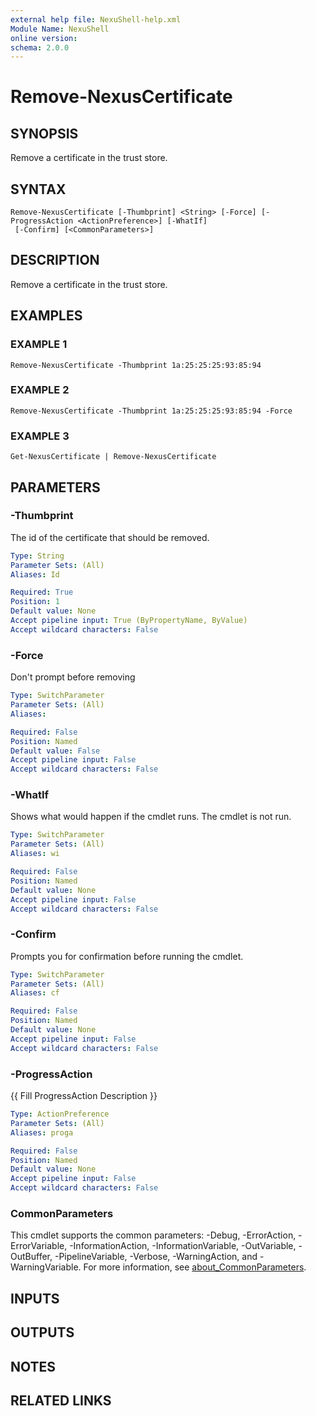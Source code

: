```yaml
---
external help file: NexuShell-help.xml
Module Name: NexuShell
online version:
schema: 2.0.0
---
```


# Remove-NexusCertificate

## SYNOPSIS
Remove a certificate in the trust store.

## SYNTAX

```
Remove-NexusCertificate [-Thumbprint] <String> [-Force] [-ProgressAction <ActionPreference>] [-WhatIf]
 [-Confirm] [<CommonParameters>]
```

## DESCRIPTION
Remove a certificate in the trust store.

## EXAMPLES

### EXAMPLE 1
```
Remove-NexusCertificate -Thumbprint 1a:25:25:25:93:85:94
```

### EXAMPLE 2
```
Remove-NexusCertificate -Thumbprint 1a:25:25:25:93:85:94 -Force
```

### EXAMPLE 3
```
Get-NexusCertificate | Remove-NexusCertificate
```

## PARAMETERS

### -Thumbprint
The id of the certificate that should be removed.

```yaml
Type: String
Parameter Sets: (All)
Aliases: Id

Required: True
Position: 1
Default value: None
Accept pipeline input: True (ByPropertyName, ByValue)
Accept wildcard characters: False
```

### -Force
Don't prompt before removing

```yaml
Type: SwitchParameter
Parameter Sets: (All)
Aliases:

Required: False
Position: Named
Default value: False
Accept pipeline input: False
Accept wildcard characters: False
```

### -WhatIf
Shows what would happen if the cmdlet runs.
The cmdlet is not run.

```yaml
Type: SwitchParameter
Parameter Sets: (All)
Aliases: wi

Required: False
Position: Named
Default value: None
Accept pipeline input: False
Accept wildcard characters: False
```

### -Confirm
Prompts you for confirmation before running the cmdlet.

```yaml
Type: SwitchParameter
Parameter Sets: (All)
Aliases: cf

Required: False
Position: Named
Default value: None
Accept pipeline input: False
Accept wildcard characters: False
```

### -ProgressAction
{{ Fill ProgressAction Description }}

```yaml
Type: ActionPreference
Parameter Sets: (All)
Aliases: proga

Required: False
Position: Named
Default value: None
Accept pipeline input: False
Accept wildcard characters: False
```

### CommonParameters
This cmdlet supports the common parameters: -Debug, -ErrorAction, -ErrorVariable, -InformationAction, -InformationVariable, -OutVariable, -OutBuffer, -PipelineVariable, -Verbose, -WarningAction, and -WarningVariable. For more information, see [about_CommonParameters](http://go.microsoft.com/fwlink/?LinkID=113216).

## INPUTS

## OUTPUTS

## NOTES

## RELATED LINKS
